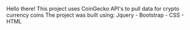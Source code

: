 Hello there! 
This project uses CoinGecko  API's to pull data for crypto currency coins
The project was built using:
Jquery - Bootstrap - CSS - HTML
